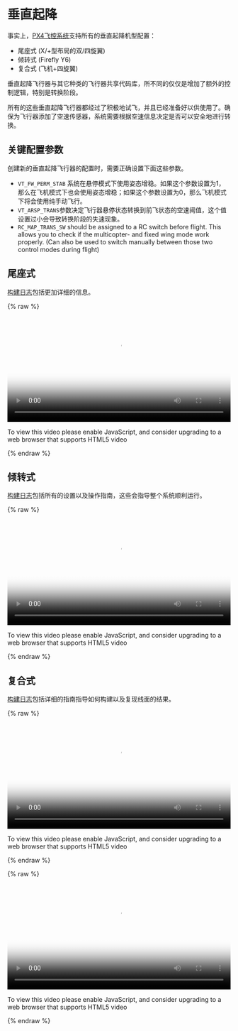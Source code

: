 # 垂直起降



事实上，[PX4飞控系统](../concept/flight_stack.md)支持所有的垂直起降机型配置：

- 尾座式 (X/+型布局的双/四旋翼)
- 倾转式 (Firefly Y6)
- 复合式 (飞机+四旋翼)

垂直起降飞行器与其它种类的飞行器共享代码库，所不同的仅仅是增加了额外的控制逻辑，特别是转换阶段。

<aside class="note">
所有的这些垂直起降飞行器都经过了积极地试飞，并且已经准备好以供使用了。确保为飞行器添加了空速传感器，系统需要根据空速信息决定是否可以安全地进行转换。
</aside>

## 关键配置参数

创建新的垂直起降飞行器的配置时，需要正确设置下面这些参数。

- `VT_FW_PERM_STAB` 系统在悬停模式下使用姿态增稳。如果这个参数设置为1，那么在飞机模式下也会使用姿态增稳；如果这个参数设置为0，那么飞机模式下将会使用纯手动飞行。
- `VT_ARSP_TRANS`参数决定飞行器悬停状态转换到前飞状态的空速阈值，这个值设置过小会导致转换阶段的失速现象。 
- `RC_MAP_TRANS_SW` should be assigned to a RC switch before flight. This allows you to check if the multicopter- and fixed wing mode work properly. (Can also be used to switch manually between those two control modes during flight)


## 尾座式

[构建日志](../airframes_vtol/caipiroshka.md)包括更加详细的信息。

{% raw %}
<video id="my-video" class="video-js" controls preload="auto" width="100%" 
poster="http://image84.360doc.com/DownloadImg/2015/04/1617/52474470_2.jpg" data-setup='{"aspectRatio":"16:9"}'>
  <source src="http://7xw24i.com1.z0.glb.clouddn.com/PX4%20VTOL%20-%20Call%20for%20Testpilots.mp4" type='video/mp4' >
  <p class="vjs-no-js">
    To view this video please enable JavaScript, and consider upgrading to a web browser that supports HTML5 video
  </p >
</video>
{% endraw %}

## 倾转式

[构建日志](../airframes_vtol/caipiroshka.md)包括所有的设置以及操作指南，这些会指导整个系统顺利运行。

{% raw %}
<video id="my-video" class="video-js" controls preload="auto" width="100%" 
poster="http://image84.360doc.com/DownloadImg/2015/04/1617/52474470_2.jpg" data-setup='{"aspectRatio":"16:9"}'>
  <source src="http://7xw24i.com1.z0.glb.clouddn.com/PX4%20Flight%20Core%20controlling%20FireFly%20Y6%20VTOL%20in%20forward%20and%20back%20transition.mp4" type='video/mp4' >
  <p class="vjs-no-js">
    To view this video please enable JavaScript, and consider upgrading to a web browser that supports HTML5 video
  </p >
</video>
{% endraw %}

## 复合式

[构建日志](https://pixhawk.org/platforms/vtol/fun_cub_quad_vtol)包括详细的指南指导如何构建以及复现线面的结果。

{% raw %}
<video id="my-video" class="video-js" controls preload="auto" width="100%" 
poster="http://image84.360doc.com/DownloadImg/2015/04/1617/52474470_2.jpg" data-setup='{"aspectRatio":"16:9"}'>
  <source src="http://7xw24i.com1.z0.glb.clouddn.com/Fun%20Cub%20PX4%20VTOL%20Maiden.mp4" type='video/mp4' >
  <p class="vjs-no-js">
    To view this video please enable JavaScript, and consider upgrading to a web browser that supports HTML5 video
  </p >
</video>
{% endraw %}

{% raw %}
<video id="my-video" class="video-js" controls preload="auto" width="100%" 
poster="http://image84.360doc.com/DownloadImg/2015/04/1617/52474470_2.jpg" data-setup='{"aspectRatio":"16:9"}'>
  <source src="http://7xw24i.com1.z0.glb.clouddn.com/-PX4%20Autopilot-%20-%20Experimental%20-VTOL-%20with%20-Pixhawk-%20and%20-U-Blox%20M8N%20GPS-.mp4" type='video/mp4' >
  <p class="vjs-no-js">
    To view this video please enable JavaScript, and consider upgrading to a web browser that supports HTML5 video
  </p >
</video>
{% endraw %}



